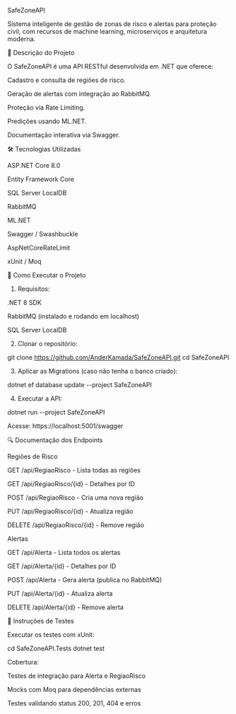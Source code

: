 SafeZoneAPI

Sistema inteligente de gestão de zonas de risco e alertas para proteção civil, com recursos de machine learning, microserviços e arquitetura moderna.

📃 Descrição do Projeto

O SafeZoneAPI é uma API RESTful desenvolvida em .NET que oferece:

Cadastro e consulta de regiões de risco.

Geração de alertas com integração ao RabbitMQ.

Proteção via Rate Limiting.

Predições usando ML.NET.

Documentação interativa via Swagger.

🛠️ Tecnologias Utilizadas

ASP.NET Core 8.0

Entity Framework Core

SQL Server LocalDB

RabbitMQ

ML.NET

Swagger / Swashbuckle

AspNetCoreRateLimit

xUnit / Moq

🚀 Como Executar o Projeto

1. Requisitos:

.NET 8 SDK

RabbitMQ (instalado e rodando em localhost)

SQL Server LocalDB

2. Clonar o repositório:

git clone https://github.com/AnderKamada/SafeZoneAPI.git
cd SafeZoneAPI

3. Aplicar as Migrations (caso não tenha o banco criado):

dotnet ef database update --project SafeZoneAPI

4. Executar a API:

dotnet run --project SafeZoneAPI

Acesse: https://localhost:5001/swagger

🔍 Documentação dos Endpoints

Regiões de Risco

GET /api/RegiaoRisco - Lista todas as regiões

GET /api/RegiaoRisco/{id} - Detalhes por ID

POST /api/RegiaoRisco - Cria uma nova região

PUT /api/RegiaoRisco/{id} - Atualiza região

DELETE /api/RegiaoRisco/{id} - Remove região

Alertas

GET /api/Alerta - Lista todos os alertas

GET /api/Alerta/{id} - Detalhes por ID

POST /api/Alerta - Gera alerta (publica no RabbitMQ)

PUT /api/Alerta/{id} - Atualiza alerta

DELETE /api/Alerta/{id} - Remove alerta

📄 Instruções de Testes

Executar os testes com xUnit:

cd SafeZoneAPI.Tests
dotnet test

Cobertura:

Testes de integração para Alerta e RegiaoRisco

Mocks com Moq para dependências externas

Testes validando status 200, 201, 404 e erros
